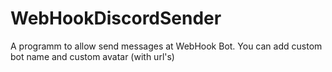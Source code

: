 # WebHookDiscordSender
A programm to allow send messages at WebHook Bot. You can add custom bot name and custom avatar (with url's)
